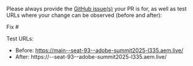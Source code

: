 Please always provide the [GitHub issue(s)](../issues) your PR is for, as well as test URLs where your change can be observed (before and after):

Fix #<gh-issue-id>

Test URLs:
- Before: https://main--seat-93--adobe-summit2025-l335.aem.live/
- After: https://<branch>--seat-93--adobe-summit2025-l335.aem.live/
